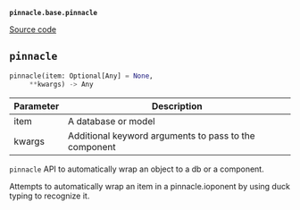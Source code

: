 **`pinnacle.base.pinnacle`** 

[Source code](https://github.com/pinnacle/pinnacle/blob/main/pinnacle/base/pinnacle.py)

## `pinnacle` 

```python
pinnacle(item: Optional[Any] = None,
     **kwargs) -> Any
```
| Parameter | Description |
|-----------|-------------|
| item | A database or model |
| kwargs | Additional keyword arguments to pass to the component |

`pinnacle` API to automatically wrap an object to a db or a component.

Attempts to automatically wrap an item in a pinnacle.ioponent by
using duck typing to recognize it.

